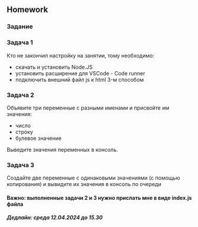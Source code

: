 ##  Homework

### Задание

### Задача 1
Кто не закончил настройку на занятии, тому необходимо:
 - скачать и установить Node.JS
 - установить расширение для VSCode - Code runner
 - подключить внешний файл js к html 3-м способом

 ### Задача 2
 Объявите три переменные с разными именами и присвойте им значения: 
  - число
  - строку 
  - булевое значение
  
  Выведите значения переменных в консоль.

 ### Задача 3
Создайте две переменные с одинаковыми значениями (с помощью копирования) и вывидите их значения в консоль по очереди

#### Важно: выполненные задачи 2 и 3 нужно прислать мне в виде index.js файла 

##### Дедлайн: среда 12.04.2024 до 15.30


